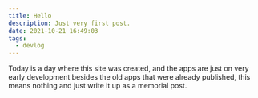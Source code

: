 ```yaml
---
title: Hello
description: Just very first post.
date: 2021-10-21 16:49:03
tags:
  - devlog
---
```

Today is a day where this site was created, and the apps are just on very early development besides the old apps that were already published, this means nothing and just write it up as a memorial post.

